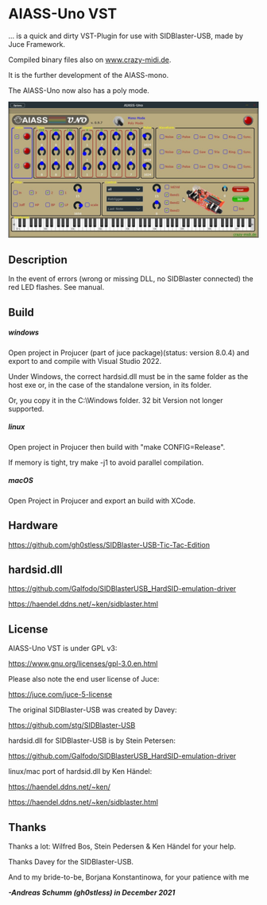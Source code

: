# AIASS-Uno VST

... is a quick and dirty VST-Plugin for use with SIDBlaster-USB, made by Juce Framework.

Compiled binary files also on www.crazy-midi.de.

It is the further development of the AIASS-mono.

The AIASS-Uno now also has a poly mode.



![](./docs/AIASS-Uno-VST-Preview.jpg)

## Description
In the event of errors (wrong or missing DLL, no SIDBlaster connected) the red LED flashes. See manual.

## Build

##### windows

Open project in Projucer (part of juce package)(status: version 8.0.4) and export to and compile with Visual Studio 2022.

Under Windows, the correct hardsid.dll must be in the same folder as the host exe or, in the case of the standalone version, in its folder.

Or, you copy it in the C:\Windows folder. 32 bit Version not longer supported.

##### linux
Open project in Projucer then build with "make CONFIG=Release".

If memory is tight, try make -j1 to avoid parallel compilation.

##### macOS
Open Project in Projucer and export an build with XCode.

## Hardware

https://github.com/gh0stless/SIDBlaster-USB-Tic-Tac-Edition

## hardsid.dll

https://github.com/Galfodo/SIDBlasterUSB_HardSID-emulation-driver

https://haendel.ddns.net/~ken/sidblaster.html

## License

AIASS-Uno VST is under GPL v3:

https://www.gnu.org/licenses/gpl-3.0.en.html

Please also note the end user license of Juce: 

https://juce.com/juce-5-license

The original SIDBlaster-USB was created by Davey:

https://github.com/stg/SIDBlaster-USB

hardsid.dll for SIDBlaster-USB is by Stein Petersen:

https://github.com/Galfodo/SIDBlasterUSB_HardSID-emulation-driver

linux/mac port of hardsid.dll by Ken Händel:

https://haendel.ddns.net/~ken/

https://haendel.ddns.net/~ken/sidblaster.html

## Thanks

Thanks a lot: Wilfred Bos, Stein Pedersen & Ken Händel for your help. 

Thanks Davey for the SIDBlaster-USB.

And to my bride-to-be, Borjana Konstantinowa,  for your patience with me 

***-Andreas Schumm (gh0stless) in December 2021***

